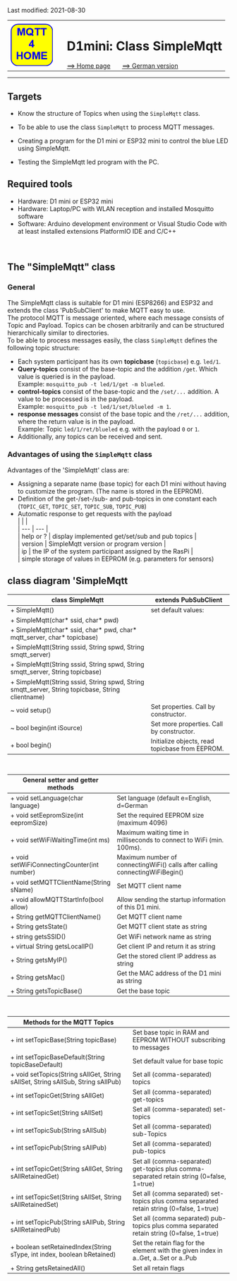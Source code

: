 Last modified: 2021-08-30   
<table><tr><td><img src="logo/mqtt4home_96.png"></td><td>&nbsp;</td><td>
<h1>D1mini: Class SimpleMqtt</h1>
<a href="../readme.md">==> Home page</a> &nbsp; &nbsp; &nbsp; 
<a href="m4h05_D1SimpleMqtt.md">==> German version</a> &nbsp; &nbsp; &nbsp; 
</td></tr></table><hr>

## Targets
* Know the structure of Topics when using the `SimpleMqtt` class.
* To be able to use the class `SimpleMqtt` to process MQTT messages.

* Creating a program for the D1 mini or ESP32 mini to control the blue LED using SimpleMqtt.
* Testing the SimpleMqtt led program with the PC.

## Required tools
* Hardware: D1 mini or ESP32 mini
* Hardware: Laptop/PC with WLAN reception and installed Mosquitto software
* Software: Arduino development environment or Visual Studio Code with at least installed extensions PlatformIO IDE and C/C++

&nbsp;   
## The "SimpleMqtt" class
### General
The SimpleMqtt class is suitable for D1 mini (ESP8266) and ESP32 and extends the class 'PubSubClient' to make MQTT easy to use.   
The protocol MQTT is message oriented, where each message consists of Topic and Payload. Topics can be chosen arbitrarily and can be structured hierarchically similar to directories.   
To be able to process messages easily, the class `SimpleMqtt` defines the following topic structure:   
* Each system participant has its own __topicbase__ (`topicbase`) e.g. `led/1`.
* __Query-topics__ consist of the base-topic and the addition `/get`. Which value is queried is in the payload.   
Example: `mosquitto_pub -t led/1/get -m blueled`.
* __control-topics__ consist of the base-topic and the `/set/...` addition. A value to be processed is in the payload.   
Example: `mosquitto_pub -t led/1/set/blueled -m 1`.
* __response messages__ consist of the base topic and the `/ret/...` addition, where the return value is in the payload.   
Example: Topic `led/1/ret/blueled` e.g. with the payload `0` or `1`.
* Additionally, any topics can be received and sent.

### Advantages of using the `SimpleMqtt` class
Advantages of the 'SimpleMqtt' class are:   
* Assigning a separate name (base topic) for each D1 mini without having to customize the program. (The name is stored in the EEPROM).
* Definition of the get-/set-/sub- and pub-topics in one constant each (`TOPIC_GET`, `TOPIC_SET`, `TOPIC_SUB`, `TOPIC_PUB`)
* Automatic response to get requests with the payload   
  |     |     |   
  | --- | --- |   
  | help or ? | display implemented get/set/sub and pub topics |   
  | version | SimpleMqtt version or program version |   
  | ip | the IP of the system participant assigned by the RasPi |   
| simple storage of values in EEPROM (e.g. parameters for sensors)

## class diagram 'SimpleMqtt

| class SimpleMqtt | extends PubSubClient |
| ---------------- | -------------------- |
| + SimpleMqtt() | set default values: |
| + SimpleMqtt(char* ssid, char* pwd) | |
| + SimpleMqtt(char* ssid, char* pwd, char* mqtt_server, char* topicbase) | |
| + SimpleMqtt(String sssid, String spwd, String smqtt_server) | |
| + SimpleMqtt(String sssid, String spwd, String smqtt_server, String topicbase) | |
| + SimpleMqtt(String sssid, String spwd, String smqtt_server, String topicbase, String clientname) | |
| ~ void setup() | Set properties. Call by constructor.             |
| ~ bool begin(int iSource) | Set more properties. Call by constructor.     |
| + bool begin() | Initialize objects, read topicbase from EEPROM. |

&nbsp;

| General setter and getter methods      |     |
| -------------------------------------- | --- |
| + void setLanguage(char language) | Set language (default e=English, d=German |
| + void setEepromSize(int eepromSize) | Set the required EEPROM size (maximum 4096) |
| + void setWiFiWaitingTime(int ms) | Maximum waiting time in milliseconds to connect to WiFi (min. 100ms). |
| + void setWiFiConnectingCounter(int number) | Maximum number of connectingWiFi() calls after calling connectingWiFiBegin() |
| + void setMQTTClientName(String sName) | Set MQTT client name |
| + void allowMQTTStartInfo(bool allow) | Allow sending the startup information of this D1 mini. |
| + String getMQTTClientName() | Get MQTT client name |
| + String getsState() | Get MQTT client state as string |
| + string getsSSID() | Get WiFi network name as string |
| + virtual String getsLocalIP() | Get client IP and return it as string |
| + String getsMyIP() | Get the stored client IP address as string |
| + String getsMac() | Get the MAC address of the D1 mini as string |
| + String getsTopicBase() | Get the base topic |

&nbsp;

| Methods for the MQTT Topics |     |
| --------------------------- | --- |
| + int setTopicBase(String topicBase) | Set base topic in RAM and EEPROM WITHOUT subscribing to messages |   
| + int setTopicBaseDefault(String topicBaseDefault) | Set default value for base topic |   
| + void setTopics(String sAllGet, String sAllSet, String sAllSub, String sAllPub) | Set all (comma-separated) topics |   
| + int setTopicGet(String sAllGet) | Set all (comma-separated) get-topics |   
| + int setTopicSet(String sAllSet) | Set all (comma-separated) set-topics |   
| + int setTopicSub(String sAllSub) | Set all (comma-separated) sub-Topics |   
| + int setTopicPub(String sAllPub) | Set all (comma-separated) pub-topics |   
| + int setTopicGet(String sAllGet, String sAllRetainedGet) | Set all (comma-separated) get-topics plus comma-separated retain string (0=false, 1=true) |   
| + int setTopicSet(String sAllSet, String sAllRetainedSet) | Set all (comma separated) set-topics plus comma separated retain string (0=false, 1=true) |   
| + int setTopicPub(String sAllPub, String sAllRetainedPub) | Set all (comma separated) pub-topics plus comma separated retain string (0=false, 1=true) |   
| + boolean setRetainedIndex(String sType, int index, boolean bRetained) | Set the retain flag for the element with the given index in a..Get, a..Set or a..Pub |   
| + String getsRetainedAll() | Set all retain flags |   
